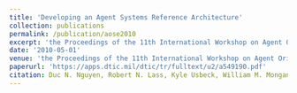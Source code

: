 ```yaml
---
title: 'Developing an Agent Systems Reference Architecture'
collection: publications
permalink: /publication/aose2010
excerpt: 'the Proceedings of the 11th International Workshop on Agent Oriented Software Engineering, May 2010.'
date: '2010-05-01'
venue: 'the Proceedings of the 11th International Workshop on Agent Oriented Software Engineering, May 2010.'
paperurl: 'https://apps.dtic.mil/dtic/tr/fulltext/u2/a549190.pdf'
citation: Duc N. Nguyen, Robert N. Lass, Kyle Usbeck, William M. Mongan, Christopher T. Cannon, William C. Regli, Israel Mayk and Todd Urness. Developing an Agent Systems Reference Architecture  the Proceedings of the 11th International Workshop on Agent Oriented Software Engineering, May 2010.
---
```


